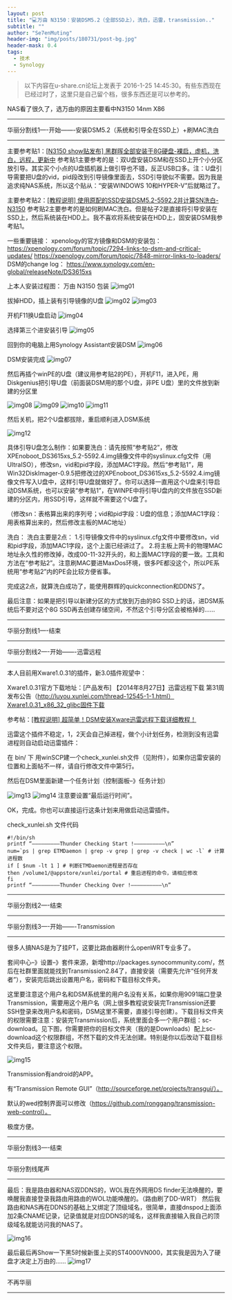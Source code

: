 ```yaml
---
layout: post
title: "💻万由 N3150：安装DSM5.2（全部SSD上），洗白，迅雷，transmission.."
subtitle: ""
author: "Se7enMuting"
header-img: "img/posts/180731/post-bg.jpg"
header-mask: 0.4
tags:
  - 技术
  - Synology
---
```


> 以下内容在u-share.cn论坛上发表于 2016-1-25 14:45:30。有些东西现在已经过时了，这里只是自己留个档，很多东西还是可以参考的。

NAS看了很久了，选万由的原因主要看中N3150 14nm X86

***

华丽分割线1—-开始——-安装DSM5.2（系统和引导全在SSD上）+刷MAC洗白

***

主要参考贴1：[\[N3150 show贴发布\] 黑群晖全部安装于8G硬盘-裸启，虚机，洗白，远程，更新中](http://www.u-share.cn/forum.php?mod=viewthread&tid=10152)
参考贴1主要参考的是：双U盘安装DSM和在SSD上开个小分区放引导。其实买个小点的U盘插机器上做引导也不错，反正USB口多。注：U盘引导需要把U盘的vid，pid段改到引导镜像里面去，SSD引导貌似不需要。因为我是追求纯NAS系统，所以这个贴从：“安装WINDOWS 10和HYPER-V”后就略过了。

主要参考贴2：[\[教程说明\] 使用原配的SSD安装DSM5.2-5592.2并计算SN洗白-N3150](http://www.u-share.cn/forum.php?mod=viewthread&tid=9836)
参考贴2主要参考的是如何刷MAC洗白。但是帖子2是直接将引导安装在SSD上，然后系统装在HDD上。我不喜欢将系统安装在HDD上，固安装DSM我参考贴1。

一些重要链接：
xpenology的官方镜像和DSM的安装包：https://xpenology.com/forum/topic/7294-links-to-dsm-and-critical-updates/
https://xpenology.com/forum/topic/7848-mirror-links-to-loaders/
DSM的change log：
https://www.synology.com/en-global/releaseNote/DS3615xs

上本人安装过程图：
万由 N3150 包装
![img01](/img/posts/180731/01.jpg)

拔掉HDD，插上装有引导镜像的U盘
![img02](/img/posts/180731/02.jpg)
![img03](/img/posts/180731/03.jpg)

开机F11换U盘启动
![img04](/img/posts/180731/04.jpg)

选择第三个进安装引导
![img05](/img/posts/180731/05.jpg)

回到你的电脑上用Synology Assistant安装DSM
![img06](/img/posts/180731/06.jpg)

DSM安装完成
![img07](/img/posts/180731/07.jpg)

然后再插个winPE的U盘（建议用参考贴2的PE），开机F11，进入PE，用Diskgenius把引导U盘（前面装DSM用的那个U盘，非PE U盘）里的文件放到新建的分区里

![img08](/img/posts/180731/08.jpg)
![img09](/img/posts/180731/09.jpg)
![img10](/img/posts/180731/10.jpg)
![img11](/img/posts/180731/11.jpg)

然后关机，把2个U盘都拔除，重启顺利进入DSM系统

![img12](/img/posts/180731/12.png)

具体引导U盘怎么制作：如果要洗白：请先按照“参考贴2”，修改XPEnoboot_DS3615xs_5.2-5592.4.img镜像文件中的syslinux.cfg文件（用UltraISO），修改sn，vid和pid字段，添加MAC1字段。然后“参考贴1”，用Win32DiskImager-0.9.5把修改过的XPEnoboot_DS3615xs_5.2-5592.4.img镜像文件写入U盘中，这样引导U盘就做好了。你可以选择一直用这个U盘来引导启动DSM系统，也可以安装“参考贴1”，在WINPE中将引导U盘内的文件放在SSD新建的分区内，用SSD引导，这样就不需要这个U盘了。

（修改sn：表格算出来的序列号；vid和pid字段：U盘的信息；添加MAC1字段：用表格算出来的，然后修改主板的MAC地址）

洗白：
洗白主要是2点：
1.引导镜像文件中的syslinux.cfg文件中要修改sn，vid和pid字段，添加MAC1字段，这个上面已经讲过了。
2.将主板上网卡的物理MAC地址永久性的修改掉，改成00-11-32开头的，和上面MAC1字段的要一致。工具和方法在“参考贴2”。注意刷MAC要进MaxDos环境，很多PE都没这个，所以PE系统用“参考贴2”内的PE会比较方便省事。

完成这2点，就算洗白成功了，能使用群辉的quickconnection和DDNS了。

最后注意：如果是把引导以新建分区的方式放到万由的8G SSD上的话，进DSM系统后不要对这个8G SSD再去创建存储空间，不然这个引导分区会被格掉的……

***

华丽分割线1—-结束

***

华丽分割线2—-开始——-迅雷远程

***

本人目前用Xware1.0.31的插件，新3.0插件观望中：

Xware1.0.31官方下载地址：\[产品发布\] 【2014年8月27日】迅雷远程下载 第31周发布公告（http://luyou.xunlei.com/thread-12545-1-1.html）Xware1.0.31_x86_32_glibc固件下载

参考帖：[\[教程说明\] 超简单！DSM安装Xware迅雷远程下载详细教程！](http://www.u-share.cn/forum.php?mod=viewthread&tid=9381)

迅雷这个插件不稳定，1，2天会自己掉进程，做个小计划任务，检测到没有迅雷进程则自动启动迅雷插件：

在 bin/ 下 用winSCP建一个check_xunlei.sh文件（见附件），如果你迅雷安装的位置和上面帖不一样，请自行修改文件中第5行。

然后在DSM里面新建一个任务计划（控制面板–》任务计划）

![img13](/img/posts/180731/13.png)
![img14](/img/posts/180731/14.png)
注意要设置“最后运行时间”。

OK，完成。你也可以直接运行这条计划来用做启动迅雷插件。

check_xunlei.sh 文件代码

```
#!/bin/sh
printf “————————–Thunder Checking Start !—————————–\n”
num=`ps | grep ETMDaemon | grep -v grep | grep -v check | wc -l` # 计算进程数
if [ $num -lt 1 ] # 判断ETMDaemon进程是否存在
then /volume1/@appstore/xunlei/portal # 重启进程的命令，请相应修改
fi
printf “————————–Thunder Checking Over !—————————–\n”
```

***

华丽分割线2—-结束

***
华丽分割线3—-开始——-Transmission

***

很多人搞NAS是为了挂PT，这要比路由器刷什么openWRT专业多了。

套间中心–》设置–》套件来源，新增http://packages.synocommunity.com/，然后在社群里面就能找到Transmission2.84了，直接安装（需要先允许“任何开发者”），安装完后跳出设置用户名，密码和下载目标文件夹。

这里要注意这个用户名和DSM系统里的用户名没有关系，如果你用9091端口登录Transmission，需要用这个用户名（网上很多教程说安装完Transmission还要SSH登录来改用户名和密码，DSM这里不需要，直接引导创建）。下载目标文件夹的权限需要注意：安装完Transmission后，系统里面会多一个用户群组：sc-download。见下图，你需要把你的目标文件夹（我的是Downloads）配上sc-download这个权限群组，不然下载的文件无法创建。特别是你以后改动下载目标文件夹后，要注意这个权限。

![img15](/img/posts/180731/15.png)

Transmission有android的APP。

有“Transmission Remote GUI”（http://sourceforge.net/projects/transgui/）。

默认的wed控制界面可以修改（https://github.com/ronggang/transmission-web-control）。

极度方便。

***

华丽分割线3—-结束

***

华丽分割线尾声

***

最后：我是路由器和NAS双DDNS的，WOL我在外网用DS finder无法唤醒的，要唤醒我直接登录我路由用路由的WOL功能唤醒的。（路由刷了DD-WRT）
然后我路由和NAS再在DDNS的基础上又绑定了顶级域名，很简单，直接dnspod上面添加2条CNAME记录，记录值就是对应DDNS的域名，这样我直接输入我自己的顶级域名就能访问我的NAS了。

![img16](/img/posts/180731/16.png)

最后最后再Show一下黑5时候新蛋上买的ST4000VN000，其实我是因为入了硬盘才决定上万由的……
![img17](/img/posts/180731/17.png)

***

不再华丽

***
